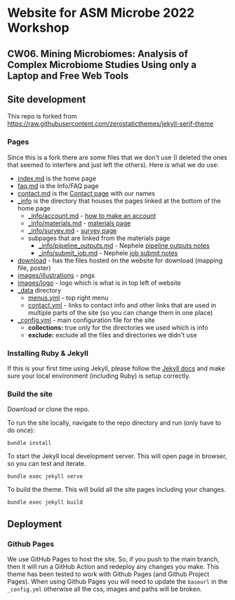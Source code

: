 # Website for ASM Microbe 2022 Workshop

## CW06. Mining Microbiomes: Analysis of Complex Microbiome Studies Using only a Laptop and Free Web Tools

## Site development

This repo is forked from https://raw.githubusercontent.com/zerostaticthemes/jekyll-serif-theme

### Pages

Since this is a fork there are some files that we don't use (I deleted the ones that seemed to interfere and just left the others).  Here is what we do use:

- [index.md](index.md) is the home page
- [faq.md](faq.md) is the Info/FAQ page
- [contact.md](contact.md) is the [Contact page](https://niaid.github.io/ASM-Mining-Microbiomes-2022/contact/) with our names
- [_info](_info) is the directory that houses the pages linked at the bottom of the home page
  - [_info/account.md](_info/account.md) - [how to make an account](https://niaid.github.io/ASM-Mining-Microbiomes-2022/info/account/)
  - [_info/materials.md](_info/materials.md) - [materials page](https://niaid.github.io/ASM-Mining-Microbiomes-2022/info/materials/)
  - [_info/survey.md](_info/survey.md) - [survey page](https://niaid.github.io/ASM-Mining-Microbiomes-2022/info/survey/)
  - subpages that are linked from the materials page
    - [_info/pipeline_outputs.md](_info/pipeline_outputs.md) - Nephele [pipeline outputs notes](https://niaid.github.io/ASM-Mining-Microbiomes-2022/info/pipeline_outputs)
    - [_info/submit_job.md](_info/submit_job.md) - Nephele [job submit notes](https://niaid.github.io/ASM-Mining-Microbiomes-2022/info/submit_job/)
- [download](download) - has the files hosted on the website for download (mapping file, poster)
- [images/illustrations](images/illustrations) - pngs 
- [images/logo](images/logo) - logo which is what is in top left of website
- [_data](_data) directory
  - [menus.yml](_data/menus.yml) - top right menu
  - [contact.yml](_data/contact.yml) - links to contact info and other links that are used in multiple parts of the site (so you can change them in one place)
- [_config.yml](_config.yml) - main configuration file for the site
  - **collections:** true only for the directories we used which is info
  - **exclude:** exclude all the files and directories we didn't use

### Installing Ruby & Jekyll

If this is your first time using Jekyll, please follow the [Jekyll docs](https://jekyllrb.com/docs/installation/) and make sure your local environment (including Ruby) is setup correctly.

### Build the site

Download or clone the repo.

To run the site locally, navigate to the repo directory and run (only have to do once):

```
bundle install
```

To start the Jekyll local development server. This will open page in browser, so you can test and iterate.

```
bundle exec jekyll serve
```

To build the theme.  This will build all the site pages including your changes.

```
bundle exec jekyll build
```

## Deployment

### Github Pages
We use GitHub Pages to host the site.  So, if you push to the main branch, then it will run a GitHub Action and redeploy any changes you make.  This theme has been tested to work with Github Pages (and Github Project Pages). When using Github Pages you will need to update the `baseurl` in the `_config.yml` otherwise all the css, images and paths will be broken.

